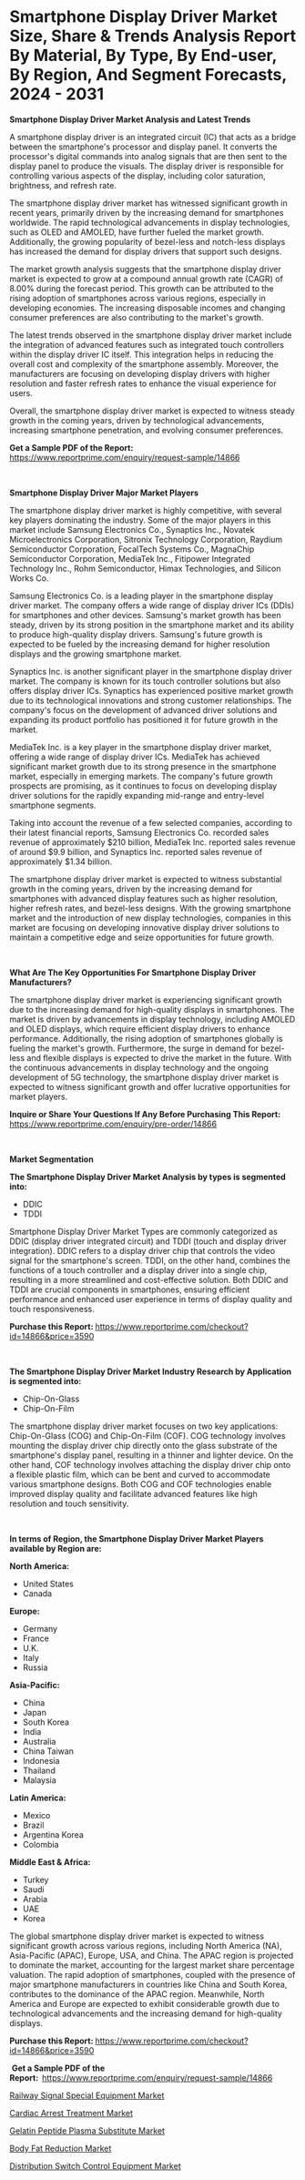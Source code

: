 <p><h1>Smartphone Display Driver Market Size, Share & Trends Analysis Report By Material, By Type, By End-user, By Region, And Segment Forecasts, 2024 - 2031</h1></p><p><strong>Smartphone Display Driver Market Analysis and Latest Trends</strong></p>
<p><p>A smartphone display driver is an integrated circuit (IC) that acts as a bridge between the smartphone's processor and display panel. It converts the processor's digital commands into analog signals that are then sent to the display panel to produce the visuals. The display driver is responsible for controlling various aspects of the display, including color saturation, brightness, and refresh rate.</p><p>The smartphone display driver market has witnessed significant growth in recent years, primarily driven by the increasing demand for smartphones worldwide. The rapid technological advancements in display technologies, such as OLED and AMOLED, have further fueled the market growth. Additionally, the growing popularity of bezel-less and notch-less displays has increased the demand for display drivers that support such designs.</p><p>The market growth analysis suggests that the smartphone display driver market is expected to grow at a compound annual growth rate (CAGR) of 8.00% during the forecast period. This growth can be attributed to the rising adoption of smartphones across various regions, especially in developing economies. The increasing disposable incomes and changing consumer preferences are also contributing to the market's growth.</p><p>The latest trends observed in the smartphone display driver market include the integration of advanced features such as integrated touch controllers within the display driver IC itself. This integration helps in reducing the overall cost and complexity of the smartphone assembly. Moreover, the manufacturers are focusing on developing display drivers with higher resolution and faster refresh rates to enhance the visual experience for users.</p><p>Overall, the smartphone display driver market is expected to witness steady growth in the coming years, driven by technological advancements, increasing smartphone penetration, and evolving consumer preferences.</p></p>
<p><strong>Get a Sample PDF of the Report:&nbsp;</strong> <a href="https://www.reportprime.com/enquiry/request-sample/14866">https://www.reportprime.com/enquiry/request-sample/14866</a></p>
<p>&nbsp;</p>
<p><strong>Smartphone Display Driver Major Market Players</strong></p>
<p><p>The smartphone display driver market is highly competitive, with several key players dominating the industry. Some of the major players in this market include Samsung Electronics Co., Synaptics Inc., Novatek Microelectronics Corporation, Sitronix Technology Corporation, Raydium Semiconductor Corporation, FocalTech Systems Co., MagnaChip Semiconductor Corporation, MediaTek Inc., Fitipower Integrated Technology Inc., Rohm Semiconductor, Himax Technologies, and Silicon Works Co.</p><p>Samsung Electronics Co. is a leading player in the smartphone display driver market. The company offers a wide range of display driver ICs (DDIs) for smartphones and other devices. Samsung's market growth has been steady, driven by its strong position in the smartphone market and its ability to produce high-quality display drivers. Samsung's future growth is expected to be fueled by the increasing demand for higher resolution displays and the growing smartphone market.</p><p>Synaptics Inc. is another significant player in the smartphone display driver market. The company is known for its touch controller solutions but also offers display driver ICs. Synaptics has experienced positive market growth due to its technological innovations and strong customer relationships. The company's focus on the development of advanced driver solutions and expanding its product portfolio has positioned it for future growth in the market. </p><p>MediaTek Inc. is a key player in the smartphone display driver market, offering a wide range of display driver ICs. MediaTek has achieved significant market growth due to its strong presence in the smartphone market, especially in emerging markets. The company's future growth prospects are promising, as it continues to focus on developing display driver solutions for the rapidly expanding mid-range and entry-level smartphone segments.</p><p>Taking into account the revenue of a few selected companies, according to their latest financial reports, Samsung Electronics Co. recorded sales revenue of approximately $210 billion, MediaTek Inc. reported sales revenue of around $9.9 billion, and Synaptics Inc. reported sales revenue of approximately $1.34 billion.</p><p>The smartphone display driver market is expected to witness substantial growth in the coming years, driven by the increasing demand for smartphones with advanced display features such as higher resolution, higher refresh rates, and bezel-less designs. With the growing smartphone market and the introduction of new display technologies, companies in this market are focusing on developing innovative display driver solutions to maintain a competitive edge and seize opportunities for future growth.</p></p>
<p>&nbsp;</p>
<p><strong>What Are The Key Opportunities For Smartphone Display Driver Manufacturers?</strong></p>
<p><p>The smartphone display driver market is experiencing significant growth due to the increasing demand for high-quality displays in smartphones. The market is driven by advancements in display technology, including AMOLED and OLED displays, which require efficient display drivers to enhance performance. Additionally, the rising adoption of smartphones globally is fueling the market's growth. Furthermore, the surge in demand for bezel-less and flexible displays is expected to drive the market in the future. With the continuous advancements in display technology and the ongoing development of 5G technology, the smartphone display driver market is expected to witness significant growth and offer lucrative opportunities for market players.</p></p>
<p><strong>Inquire or Share Your Questions If Any Before Purchasing This Report:</strong> <a href="https://www.reportprime.com/enquiry/pre-order/14866">https://www.reportprime.com/enquiry/pre-order/14866</a></p>
<p>&nbsp;</p>
<p><strong>Market Segmentation</strong></p>
<p><strong>The Smartphone Display Driver Market Analysis by types is segmented into:</strong></p>
<p><ul><li>DDIC</li><li>TDDI</li></ul></p>
<p><p>Smartphone Display Driver Market Types are commonly categorized as DDIC (display driver integrated circuit) and TDDI (touch and display driver integration). DDIC refers to a display driver chip that controls the video signal for the smartphone's screen. TDDI, on the other hand, combines the functions of a touch controller and a display driver into a single chip, resulting in a more streamlined and cost-effective solution. Both DDIC and TDDI are crucial components in smartphones, ensuring efficient performance and enhanced user experience in terms of display quality and touch responsiveness.</p></p>
<p><strong>Purchase this Report:&nbsp;</strong><a href="https://www.reportprime.com/checkout?id=14866&price=3590">https://www.reportprime.com/checkout?id=14866&price=3590</a></p>
<p>&nbsp;</p>
<p><strong>The Smartphone Display Driver Market Industry Research by Application is segmented into:</strong></p>
<p><ul><li>Chip-On-Glass</li><li>Chip-On-Film</li></ul></p>
<p><p>The smartphone display driver market focuses on two key applications: Chip-On-Glass (COG) and Chip-On-Film (COF). COG technology involves mounting the display driver chip directly onto the glass substrate of the smartphone's display panel, resulting in a thinner and lighter device. On the other hand, COF technology involves attaching the display driver chip onto a flexible plastic film, which can be bent and curved to accommodate various smartphone designs. Both COG and COF technologies enable improved display quality and facilitate advanced features like high resolution and touch sensitivity.</p></p>
<p>&nbsp;</p>
<p><strong>In terms of Region, the Smartphone Display Driver Market Players available by Region are:</strong></p>
<p>
    <p> <strong> North America: </strong>
        <ul>
            <li>United States</li>
            <li>Canada</li>
        </ul>
        </p> 
    <p> <strong> Europe: </strong>
        <ul>
            <li>Germany</li>
            <li>France</li>
            <li>U.K.</li>
            <li>Italy</li>
            <li>Russia</li>
        </ul>
        </p> 
    <p> <strong> Asia-Pacific: </strong>
        <ul>
            <li>China</li>
            <li>Japan</li>
            <li>South Korea</li>
            <li>India</li>
            <li>Australia</li>
            <li>China Taiwan</li>
            <li>Indonesia</li>
            <li>Thailand</li>
            <li>Malaysia</li>
        </ul>
        </p> 
    <p> <strong> Latin America: </strong>
        <ul>
            <li>Mexico</li>
            <li>Brazil</li>
            <li>Argentina Korea</li>
            <li>Colombia</li>
        </ul>
        </p> 
    <p> <strong> Middle East & Africa: </strong>
        <ul>
            <li>Turkey</li>
            <li>Saudi</li>
            <li>Arabia</li>
            <li>UAE</li>
            <li>Korea</li>
        </ul>
    </p>
    </p>
<p><p>The global smartphone display driver market is expected to witness significant growth across various regions, including North America (NA), Asia-Pacific (APAC), Europe, USA, and China. The APAC region is projected to dominate the market, accounting for the largest market share percentage valuation. The rapid adoption of smartphones, coupled with the presence of major smartphone manufacturers in countries like China and South Korea, contributes to the dominance of the APAC region. Meanwhile, North America and Europe are expected to exhibit considerable growth due to technological advancements and the increasing demand for high-quality displays.</p></p>
<p><strong>Purchase this Report: </strong><a href="https://www.reportprime.com/checkout?id=14866&price=3590">https://www.reportprime.com/checkout?id=14866&price=3590</a></p>
<p>&nbsp;<strong>Get a Sample PDF of the Report:&nbsp;&nbsp;</strong><a href="https://www.reportprime.com/enquiry/request-sample/14866">https://www.reportprime.com/enquiry/request-sample/14866</a></p>
<p><strong></strong></p>
<p><p><a href="https://www.linkedin.com/pulse/railway-signal-special-equipment-market-size-furnishes-hkpce?trackingId=KGnP701MTbaBYkhulOPL5Q%3D%3D">Railway Signal Special Equipment Market</a></p><p><a href="https://medium.com/@emilypena1936/cardiac-arrest-treatment-market-competitive-analysis-market-trends-and-forecast-to-2030-a01134c1658f">Cardiac Arrest Treatment Market</a></p><p><a href="https://www.linkedin.com/pulse/gelatin-peptide-plasma-substitute-market-offer-valuable-insights-b2cce?trackingId=tcPIjZuJTlOOF5d4J9Hhsg%3D%3D">Gelatin Peptide Plasma Substitute Market</a></p><p><a href="https://medium.com/@emilypena1936/body-fat-reduction-market-size-reveals-the-best-marketing-channels-in-global-industry-42ba6e13baaf">Body Fat Reduction Market</a></p><p><a href="https://www.linkedin.com/pulse/global-distribution-switch-control-equipment-market-types-h8t7e?trackingId=Cha3RcpNQZ%2BemryNkoQ5%2Fw%3D%3D">Distribution Switch Control Equipment Market</a></p></p>